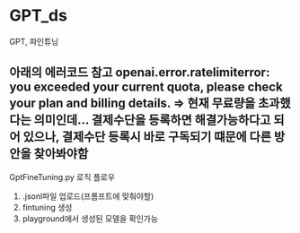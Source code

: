 # GPT_ds
GPT, 파인튜닝


아래의 에러코드 참고
openai.error.ratelimiterror: you exceeded your current quota, please check your plan and billing details.
=> 현재 무료량을 초과했다는 의미인데... 결제수단을 등록하면 해결가능하다고 되어 있으나,
   결제수단 등록시 바로 구독되기 떄문에 다른 방안을 찾아봐야함
--------------------------------------------------------------------------
GptFineTuning.py
로직 플로우
1) .jsonl파일 업로드(프롬프트에 맞춰야할)
2) fintuning 생성
3) playground에서 생성된 모델을 확인가능
